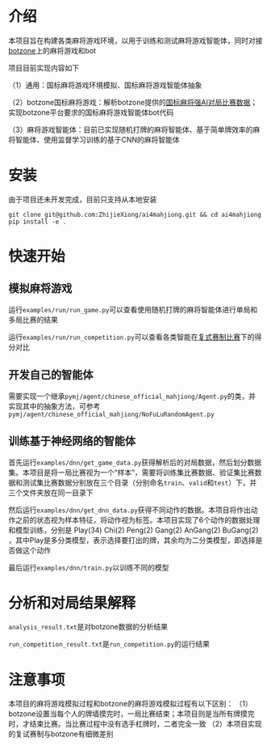 # 介绍
本项目旨在构建各类麻将游戏环境，以用于训练和测试麻将游戏智能体，同时对接[botzone](https://botzone.org.cn/)上的麻将游戏和bot

项目目前实现内容如下

（1）通用：国标麻将游戏环境模拟、国标麻将游戏智能体抽象

（2）botzone国标麻将游戏：解析botzone提供的[国标麻将强AI对局比赛数据](https://disk.pku.edu.cn/link/AA8CB7A57AFDCD48CAA7C749E04B5B6FAA)；实现botzone平台要求的国标麻将游戏智能体bot代码

（3）麻将游戏智能体：目前已实现随机打牌的麻将智能体、基于简单牌效率的麻将智能体、使用监督学习训练的基于CNN的麻将智能体


# 安装
由于项目还未开发完成，目前只支持从本地安装
```shell
git clone git@github.com:ZhijieXiong/ai4mahjiong.git && cd ai4mahjiong
pip install -e .
```

# 快速开始
## 模拟麻将游戏
运行`examples/run/run_game.py`可以查看使用随机打牌的麻将智能体进行单局和多局比赛的结果

运行`examples/run/run_competition.py`可以查看各类智能在[复式赛制比赛](https://wiki.botzone.org.cn/index.php?title=Chinese-Standard-Mahjong)下的得分对比

## 开发自己的智能体
需要实现一个继承`pymj/agent/chinese_official_mahjiong/Agent.py`的类，并实现其中的抽象方法，可参考`pymj/agent/chinese_official_mahjiong/NoFuLuRandomAgent.py`

## 训练基于神经网络的智能体
首先运行`examples/dnn/get_game_data.py`获得解析后的对局数据，然后划分数据集。本项目是将一局比赛视为一个“样本”，需要将训练集比赛数据、验证集比赛数据和测试集比赛数据分别放在三个目录（分别命名`train`、`valid`和`test`）下，并三个文件夹放在同一目录下

然后运行`examples/dnn/get_dnn_data.py`获得不同动作的数据。本项目将作出动作之前的状态视为样本特征，将动作视为标签。本项目实现了6个动作的数据处理和模型训练，分别是 Play(34) Chi(2) Peng(2) Gang(2) AnGang(2) BuGang(2) ，其中Play是多分类模型，表示选择要打出的牌，其余均为二分类模型，即选择是否做这个动作

最后运行`examples/dnn/train.py`以训练不同的模型

# 分析和对局结果解释
`analysis_result.txt`是对botzone数据的分析结果

`run_competition_result.txt`是`run_competition.py`的运行结果

# 注意事项
本项目的麻将游戏模拟过程和botzone的麻将游戏模拟过程有以下区别：
（1）botzone设置当每个人的牌墙摸完时，一局比赛结束；本项目则是当所有牌摸完时，才结束比赛。当比赛过程中没有选手杠牌时，二者完全一致
（2）本项目实现的复试赛制与botzone有细微差别